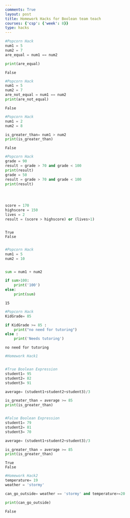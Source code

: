 ```yaml
---
comments: True
layout: post
title: Homework Hacks for Boolean team teach
courses: {'csp': {'week': 8}}
type: hacks
---
```


```python
#Popcorn Hack
num1 = 5
num2 = 7
are_equal = num1 == num2 

print(are_equal)

```

    False



```python
#Popcorn Hack
num1 = 5
num2 = 7
are_not_equal = num1 == num2
print(are_not_equal)
```

    False



```python
#Popcorn Hack
num1 = 2
num2 = 8

is_greater_than= num1 > num2
print(is_greater_than)
```

    False



```python
#Popcorn Hack
grade = 90
result = grade > 70 and grade < 100
print(result)
grade = 50
result = grade > 70 and grade < 100
print(result)




score = 170
highscore = 150
lives = 2
result = (score > highscore) or (lives>1)



```

    True
    False



```python

#Popcorn Hack
num1 = 5
num2 = 10


sum = num1 + num2 

if sum>100: 
    print('100')
else:
    print(sum)
```

    15



```python
#Popcorn Hack
KidGrade= 85

if KidGrade >= 85 : 
    print("no need for tutoring")
else :
    print('Needs tutoring')
```

    no need for tutoring



```python
#Homework Hack1


#True Boolean Expression
student1= 95
student2= 82
student3= 91

average= (student1+student2+student3)/3

is_greater_than = average >= 85
print(is_greater_than)


#False Boolean Expression
student1= 79
student2= 81
student3= 70

average= (student1+student2+student3)/3

is_greater_than = average >= 85
print(is_greater_than)

```

    True
    False



```python
#Homework Hack2
temperature= 19
weather = 'stormy'

can_go_outside= weather == 'stormy' and temperature>=20

print(can_go_outside)


```

    False

